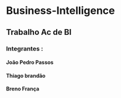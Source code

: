 # Business-Intelligence

## Trabalho Ac de BI
### Integrantes :
#### João Pedro Passos
#### Thiago brandão
#### Breno França
